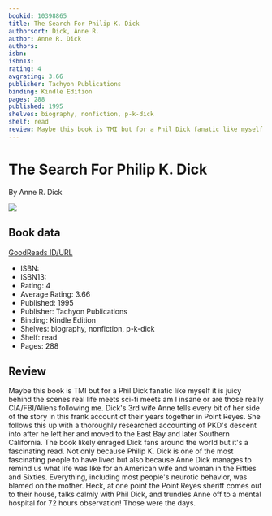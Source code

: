 ```yaml
---
bookid: 10398865
title: The Search For Philip K. Dick 
authorsort: Dick, Anne R.
author: Anne R. Dick
authors: 
isbn: 
isbn13: 
rating: 4
avgrating: 3.66
publisher: Tachyon Publications
binding: Kindle Edition
pages: 288
published: 1995
shelves: biography, nonfiction, p-k-dick
shelf: read
review: Maybe this book is TMI but for a Phil Dick fanatic like myself it is juicy behind the scenes real life meets sci-fi meets am I insane or are those really CIA/FBI/Aliens following me. Dick's 3rd wife Anne tells every bit of her side of the story in this frank account of their years together in Point Reyes. She follows this up with a thoroughly researched accounting of PKD's descent into <insert your favorite derogatory term here> after he left her and moved to the East Bay and later Southern California. The book likely enraged Dick fans around the world but it's a fascinating read. Not only because Philip K. Dick is one of the most fascinating people to have lived but also because Anne Dick manages to remind us what life was like for an American wife and woman in the Fifties and Sixties. Everything, including most people's neurotic behavior, was blamed on the mother. Heck, at one point the Point Reyes sheriff comes out to their house, talks calmly with Phil Dick, and trundles Anne off to a mental hospital for 72 hours observation! Those were the days. 
---
```


# The Search For Philip K. Dick 

By Anne R. Dick

![](../../1327864748l/10398865.jpg)

## Book data

[GoodReads ID/URL](https://www.goodreads.com/book/show/10398865)

- ISBN: 
- ISBN13: 
- Rating: 4
- Average Rating: 3.66
- Published: 1995
- Publisher: Tachyon Publications
- Binding: Kindle Edition
- Shelves: biography, nonfiction, p-k-dick
- Shelf: read
- Pages: 288

## Review

Maybe this book is TMI but for a Phil Dick fanatic like myself it is juicy behind the scenes real life meets sci-fi meets am I insane or are those really CIA/FBI/Aliens following me. Dick's 3rd wife Anne tells every bit of her side of the story in this frank account of their years together in Point Reyes. She follows this up with a thoroughly researched accounting of PKD's descent into <insert your favorite derogatory term here> after he left her and moved to the East Bay and later Southern California. The book likely enraged Dick fans around the world but it's a fascinating read. Not only because Philip K. Dick is one of the most fascinating people to have lived but also because Anne Dick manages to remind us what life was like for an American wife and woman in the Fifties and Sixties. Everything, including most people's neurotic behavior, was blamed on the mother. Heck, at one point the Point Reyes sheriff comes out to their house, talks calmly with Phil Dick, and trundles Anne off to a mental hospital for 72 hours observation! Those were the days. 

